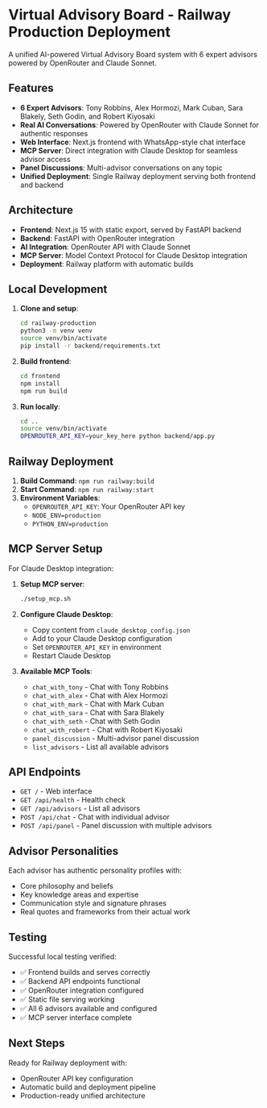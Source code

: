 # Virtual Advisory Board - Railway Production Deployment

A unified AI-powered Virtual Advisory Board system with 6 expert advisors powered by OpenRouter and Claude Sonnet.

## Features

- **6 Expert Advisors**: Tony Robbins, Alex Hormozi, Mark Cuban, Sara Blakely, Seth Godin, and Robert Kiyosaki
- **Real AI Conversations**: Powered by OpenRouter with Claude Sonnet for authentic responses
- **Web Interface**: Next.js frontend with WhatsApp-style chat interface
- **MCP Server**: Direct integration with Claude Desktop for seamless advisor access
- **Panel Discussions**: Multi-advisor conversations on any topic
- **Unified Deployment**: Single Railway deployment serving both frontend and backend

## Architecture

- **Frontend**: Next.js 15 with static export, served by FastAPI backend
- **Backend**: FastAPI with OpenRouter integration
- **AI Integration**: OpenRouter API with Claude Sonnet
- **MCP Server**: Model Context Protocol for Claude Desktop integration
- **Deployment**: Railway platform with automatic builds

## Local Development

1. **Clone and setup**:
   ```bash
   cd railway-production
   python3 -m venv venv
   source venv/bin/activate
   pip install -r backend/requirements.txt
   ```

2. **Build frontend**:
   ```bash
   cd frontend
   npm install
   npm run build
   ```

3. **Run locally**:
   ```bash
   cd ..
   source venv/bin/activate
   OPENROUTER_API_KEY=your_key_here python backend/app.py
   ```

## Railway Deployment

1. **Build Command**: `npm run railway:build`
2. **Start Command**: `npm run railway:start`
3. **Environment Variables**:
   - `OPENROUTER_API_KEY`: Your OpenRouter API key
   - `NODE_ENV=production`
   - `PYTHON_ENV=production`

## MCP Server Setup

For Claude Desktop integration:

1. **Setup MCP server**:
   ```bash
   ./setup_mcp.sh
   ```

2. **Configure Claude Desktop**:
   - Copy content from `claude_desktop_config.json`
   - Add to your Claude Desktop configuration
   - Set `OPENROUTER_API_KEY` in environment
   - Restart Claude Desktop

3. **Available MCP Tools**:
   - `chat_with_tony` - Chat with Tony Robbins
   - `chat_with_alex` - Chat with Alex Hormozi
   - `chat_with_mark` - Chat with Mark Cuban
   - `chat_with_sara` - Chat with Sara Blakely
   - `chat_with_seth` - Chat with Seth Godin
   - `chat_with_robert` - Chat with Robert Kiyosaki
   - `panel_discussion` - Multi-advisor panel discussion
   - `list_advisors` - List all available advisors

## API Endpoints

- `GET /` - Web interface
- `GET /api/health` - Health check
- `GET /api/advisors` - List all advisors
- `POST /api/chat` - Chat with individual advisor
- `POST /api/panel` - Panel discussion with multiple advisors

## Advisor Personalities

Each advisor has authentic personality profiles with:
- Core philosophy and beliefs
- Key knowledge areas and expertise
- Communication style and signature phrases
- Real quotes and frameworks from their actual work

## Testing

Successful local testing verified:
- ✅ Frontend builds and serves correctly
- ✅ Backend API endpoints functional
- ✅ OpenRouter integration configured
- ✅ Static file serving working
- ✅ All 6 advisors available and configured
- ✅ MCP server interface complete

## Next Steps

Ready for Railway deployment with:
- OpenRouter API key configuration
- Automatic build and deployment pipeline
- Production-ready unified architecture